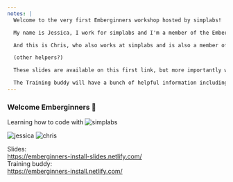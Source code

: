 ```yaml
---
notes: |
  Welcome to the very first Emberginners workshop hosted by simplabs!

  My name is Jessica, I work for simplabs and I'm a member of the Ember Core Learning Team.

  And this is Chris, who also works at simplabs and is also a member of the Ember Core Learning Team

  (other helpers?)

  These slides are available on this first link, but more importantly we also have this cool thing called a Training Buddy on this second link. I want everyone to open this now.

  The Training buddy will have a bunch of helpful information including all the commands and code that we're going to be using today so you can just copy and paste from there. If everyone has it open then we can get started
---
```

### Welcome Emberginners 🎉

Learning how to code with ![simplabs](/images/logos/simplabs-white.png)<!-- .element style="border: 0; background: None; box-shadow: None; width: 200px; margin: 0; vertical-align: middle;" -->

![jessica](/images/jessica.jpeg)<!-- .element style="height: 150px; margin: 50px" -->
![chris](/images/chris.jpg)<!-- .element style="height: 150px; margin: 50px" -->

Slides:
<br>
https://emberginners-install-slides.netlify.com/
<br>
Training buddy:
<br>
https://emberginners-install.netlify.com/
